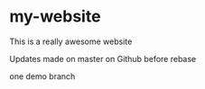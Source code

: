 # my-website

This is a really awesome website

Updates made on master on Github before rebase

one demo branch
